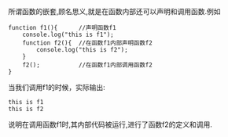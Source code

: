 所谓函数的嵌套,顾名思义,就是在函数内部还可以声明和调用函数.例如

    function f1(){		//声明函数f1
        console.log("this is f1");
        function f2(){	//在函数f1内部声明函数f2
            console.log("this is f2");
        }
        f2();			//在函数f1内部调用函数f2
    }

当我们调用f1的时候，实际输出:

    this is f1
    this is f2

说明在调用函数f1时,其内部代码被运行,进行了函数f2的定义和调用.

